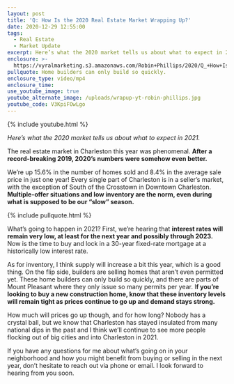 ```yaml
---
layout: post
title: 'Q: How Is the 2020 Real Estate Market Wrapping Up?'
date: 2020-12-29 12:55:00
tags:
  - Real Estate
  - Market Update
excerpt: Here’s what the 2020 market tells us about what to expect in 2021.
enclosure: >-
  https://vyralmarketing.s3.amazonaws.com/Robin+Phillips/2020/Q_+How+Is+the+2020+Real+Estate+Market+Wrapping+Up_.mp4
pullquote: Home builders can only build so quickly.
enclosure_type: video/mp4
enclosure_time:
use_youtube_image: true
youtube_alternate_image: /uploads/wrapup-yt-robin-phillips.jpg
youtube_code: V3KpiFOwLgo
---
```


{% include youtube.html %}

*Here’s what the 2020 market tells us about what to expect in 2021.*

The real estate market in Charleston this year was phenomenal. **After a record-breaking 2019, 2020’s numbers were somehow even better.&nbsp;**

We’re up 15.6% in the number of homes sold and 8.4% in the average sale price in just one year\! Every single part of Charleston is in a seller’s market, with the exception of South of the Crosstown in Downtown Charleston. **Multiple-offer situations and low inventory are the norm, even during what is supposed to be our “slow” season.**

{% include pullquote.html %}

What’s going to happen in 2021? First, we’re hearing that **interest rates will remain very low, at least for the next year and possibly through 2023.** Now is the time to buy and lock in a 30-year fixed-rate mortgage at a historically low interest rate.

As for inventory, I think supply will increase a bit this year, which is a good thing. On the flip side, builders are selling homes that aren’t even permitted yet. These home builders can only build so quickly, and there are parts of Mount Pleasant where they only issue so many permits per year. I**f you’re looking to buy a new construction home, know that these inventory levels will remain tight as prices continue to go up and demand stays strong.&nbsp;**

How much will prices go up though, and for how long? Nobody has a crystal ball, but we know that Charleston has stayed insulated from many national dips in the past and I think we’ll continue to see more people flocking out of big cities and into Charleston in 2021.

If you have any questions for me about what’s going on in your neighborhood and how you might benefit from buying or selling in the next year, don’t hesitate to reach out via phone or email. I look forward to hearing from you soon.
